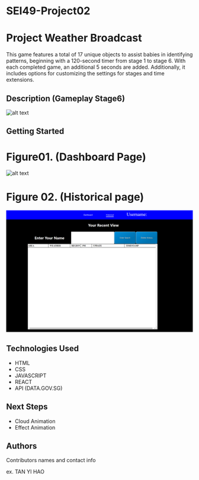 # SEI49-Project02

# Project Weather Broadcast

This game features a total of 17 unique objects to assist babies in identifying patterns, beginning
with a 120-second timer from stage 1 to stage 6. With each completed game, an additional 5 seconds
are added. Additionally, it includes options for customizing the settings for stages and time extensions.

## Description (Gameplay Stage6)

![![alt text](image.png)](/src/img/info/MrWeather.gif)

## Getting Started

# Figure01. (Dashboard Page)

![![alt text](image.png)](/src/img/info/Dsahboard.jpg)

# Figure 02. (Historical page)

![![alt text](image.png)](/src/img/info/Historical.png)

## Technologies Used

- HTML
- CSS
- JAVASCRIPT
- REACT
- API (DATA.GOV.SG)

## Next Steps

- Cloud Animation
- Effect Animation

## Authors

Contributors names and contact info

ex. TAN YI HAO
